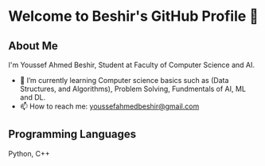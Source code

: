 # Welcome to Beshir's GitHub Profile 👋

## About Me

I'm Youssef Ahmed Beshir, Student at Faculty of Computer Science and AI. 

- 🌱 I’m currently learning Computer science basics such as (Data Structures, and Algorithms), Problem Solving, Fundmentals of AI, ML and DL.
- 📫 How to reach me: youssefahmedbeshir@gmail.com
  
## Programming Languages
Python, C++


<!---
beshirr/beshirr is a ✨ special ✨ repository because its `README.md` (this file) appears on your GitHub profile.
You can click the Preview link to take a look at your changes.
--->
